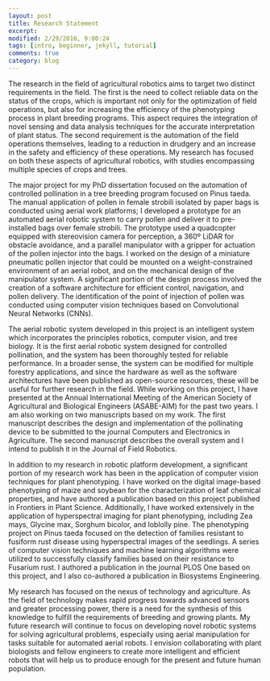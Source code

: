 ```yaml
---
layout: post
title: Research Statement
excerpt: 
modified: 2/29/2016, 9:00:24
tags: [intro, beginner, jekyll, tutorial]
comments: true
category: blog
---
```


The research in the field of agricultural robotics aims to target two distinct requirements in the field. The first is the need to collect reliable data on the status of the crops, which is important not only for the optimization of field operations, but also for increasing the efficiency of the phenotyping process in plant breeding programs. This aspect requires the integration of novel sensing and data analysis techniques for the accurate interpretation of plant status. The second requirement is the automation of the field operations themselves, leading to a reduction in drudgery and an increase in the safety and efficiency of these operations. My research has focused on both these aspects of agricultural robotics, with studies encompassing multiple species of crops and trees.    

The major project for my PhD dissertation focused on the automation of controlled pollination in a tree breeding program focused on Pinus taeda. The manual application of pollen in female strobili isolated by paper bags is conducted using aerial work platforms; I developed a prototype for an automated aerial robotic system to carry pollen and deliver it to pre-installed bags over female strobili. The prototype used a quadcopter equipped with stereovision camera for perception, a 360º LiDAR for obstacle avoidance, and a parallel manipulator with a gripper for actuation of the pollen injector into the bags. I worked on the design of a miniature pneumatic pollen injector that could be mounted on a weight-constrained environment of an aerial robot, and on the mechanical design of the manipulator system. A significant portion of the design process involved the creation of a software architecture for efficient control, navigation, and pollen delivery. The identification of the point of injection of pollen was conducted using computer vision techniques based on Convolutional Neural Networks (CNNs).   

The aerial robotic system developed in this project is an intelligent system which incorporates the principles robotics, computer vision, and tree biology. It is the first aerial robotic system designed for controlled pollination, and the system has been thoroughly tested for reliable performance. In a broader sense, the system can be modified for multiple forestry applications, and since the hardware as well as the software architectures have been published as open-source resources, these will be useful for further research in the field. While working on this project, I have presented at the Annual International Meeting of the American Society of Agricultural and Biological Engineers (ASABE-AIM) for the past two years. I am also working on two manuscripts based on my work. The first manuscript describes the design and implementation of the pollinating device to be submitted to the journal Computers and Electronics in Agriculture. The second manuscript describes the overall system and I intend to publish it in the Journal of Field Robotics.    

In addition to my research in robotic platform development, a significant portion of my research work has been in the application of computer vision techniques for plant phenotyping. I have worked on the digital image-based phenotyping of maize and soybean for the characterization of leaf chemical properties, and have authored a publication based on this project published in Frontiers in Plant Science. Additionally, I have worked extensively in the application of hyperspectral imaging for plant phenotyping, including Zea mays, Glycine max, Sorghum bicolor, and loblolly pine. The phenotyping project on Pinus taeda focused on the detection of families resistant to fusiform rust disease using hyperspectral images of the seedlings. A series of computer vision techniques and machine learning algorithms were utilized to successfully classify families based on their resistance to Fusarium rust. I authored a publication in the journal PLOS One based on this project, and I also co-authored a publication in Biosystems Engineering.    
 
My research has focused on the nexus of technology and agriculture. As the field of technology makes rapid progress towards advanced sensors and greater processing power, there is a need for the synthesis of this knowledge to fulfill the requirements of breeding and growing plants. My future research will continue to focus on developing novel robotic systems for solving agricultural problems, especially using aerial manipulation for tasks suitable for automated aerial robots. I envision collaborating with plant biologists and fellow engineers to create more intelligent and efficient robots that will help us to produce enough for the present and future human population.
